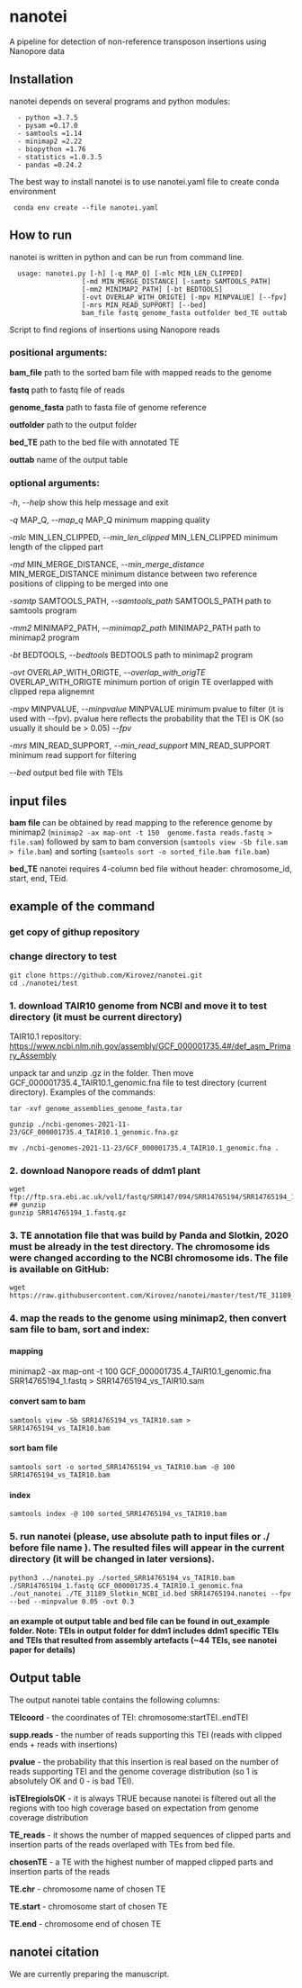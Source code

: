 # nanotei
A pipeline for detection of non-reference transposon insertions using Nanopore data

## Installation
nanotei depends on several programs and python modules:
```
  - python =3.7.5
  - pysam =0.17.0
  - samtools =1.14
  - minimap2 =2.22
  - biopython =1.76
  - statistics =1.0.3.5
  - pandas =0.24.2

``` 

The best way to install nanotei is to use nanotei.yaml file to create conda environment
```
 conda env create --file nanotei.yaml
```

## How to run
nanotei is written in python and can be run from command line.

```
  usage: nanotei.py [-h] [-q MAP_Q] [-mlc MIN_LEN_CLIPPED]
                  [-md MIN_MERGE_DISTANCE] [-samtp SAMTOOLS_PATH]
                  [-mm2 MINIMAP2_PATH] [-bt BEDTOOLS]
                  [-ovt OVERLAP_WITH_ORIGTE] [-mpv MINPVALUE] [--fpv]
                  [-mrs MIN_READ_SUPPORT] [--bed]
                  bam_file fastq genome_fasta outfolder bed_TE outtab

```

Script to find regions of insertions using Nanopore reads

### positional arguments:
  **bam_file**              path to the sorted bam file with mapped reads to the genome
  
  **fastq**                 path to fastq file of reads
  
  **genome_fasta**          path to fasta file of genome reference
  
  **outfolder**             path to the output folder
  
  **bed_TE**                path to the bed file with annotated TE
  
  **outtab**                name of the output table
  

### optional arguments:
  *-h*, *--help*            show this help message and exit
  
  *-q* MAP_Q, *--map_q* MAP_Q  minimum mapping quality
  
  *-mlc* MIN_LEN_CLIPPED, *--min_len_clipped* MIN_LEN_CLIPPED
                        minimum length of the clipped part
                        
  *-md* MIN_MERGE_DISTANCE, *--min_merge_distance* MIN_MERGE_DISTANCE
                        minimum distance between two reference positions of
                        clipping to be merged into one
                        
  *-samtp* SAMTOOLS_PATH, *--samtools_path* SAMTOOLS_PATH
                        path to samtools program
                        
  *-mm2* MINIMAP2_PATH, *--minimap2_path* MINIMAP2_PATH
                        path to minimap2 program
                        
  *-bt* BEDTOOLS, *--bedtools* BEDTOOLS
                        path to minimap2 program
                        
  *-ovt* OVERLAP_WITH_ORIGTE, *--overlap_with_origTE* OVERLAP_WITH_ORIGTE
                        minimum portion of origin TE overlapped with clipped
                        repa alignemnt
                        
  *-mpv* MINPVALUE, *--minpvalue* MINPVALUE
                        minimum pvalue to filter (it is used with --fpv). 
                        pvalue here reflects the probability that the TEI is OK (so usually it should be > 0.05) 
  *--fpv*                 
  
  *-mrs* MIN_READ_SUPPORT, *--min_read_support* MIN_READ_SUPPORT
                        minimum read support for filtering
                        
  *--bed*                 output bed file with TEIs
  
  ## input files
  
  **bam file** can be obtained by read mapping to the reference genome by minimap2 (`minimap2 -ax map-ont -t 150  genome.fasta reads.fastq > file.sam`) followed by sam to bam conversion (`samtools view -Sb file.sam > file.bam`) and sorting (`samtools sort -o sorted_file.bam file.bam`)
  
  **bed_TE** nanotei requires 4-column bed file without header: chromosome_id, start, end, TEid. 
  
  
  ## example of the command
### get copy of githup repository
### change directory to test
```
git clone https://github.com/Kirovez/nanotei.git
cd ./nanotei/test

```
### 1. download TAIR10 genome from NCBI and move it to test directory (it must be current directory)
TAIR10.1 repository: https://www.ncbi.nlm.nih.gov/assembly/GCF_000001735.4#/def_asm_Primary_Assembly

unpack tar and unzip .gz in the folder. Then move GCF_000001735.4_TAIR10.1_genomic.fna file to test directory (current directory). Examples of the commands:
    
```
tar -xvf genome_assemblies_genome_fasta.tar

gunzip ./ncbi-genomes-2021-11-23/GCF_000001735.4_TAIR10.1_genomic.fna.gz

mv ./ncbi-genomes-2021-11-23/GCF_000001735.4_TAIR10.1_genomic.fna .

```
        
### 2. download Nanopore reads of ddm1 plant

```
wget ftp://ftp.sra.ebi.ac.uk/vol1/fastq/SRR147/094/SRR14765194/SRR14765194_1.fastq.gz 
## gunzip
gunzip SRR14765194_1.fastq.gz

```
### 3. TE annotation file that was build by Panda and Slotkin, 2020 must be already in the test directory. The chromosome ids were changed according to the NCBI chromosome ids. The file is available on GitHub:
```
wget https://raw.githubusercontent.com/Kirovez/nanotei/master/test/TE_31189_Slotkin_NCBI_id.bed
```

### 4. map the reads to the genome using minimap2, then convert sam file to bam, sort and index:
#### mapping
minimap2 -ax map-ont -t 100 GCF_000001735.4_TAIR10.1_genomic.fna SRR14765194_1.fastq > SRR14765194_vs_TAIR10.sam
#### convert sam to bam

```
samtools view -Sb SRR14765194_vs_TAIR10.sam > SRR14765194_vs_TAIR10.bam 
```

#### sort bam file

``` 
samtools sort -o sorted_SRR14765194_vs_TAIR10.bam -@ 100 SRR14765194_vs_TAIR10.bam 
```
#### index
```
samtools index -@ 100 sorted_SRR14765194_vs_TAIR10.bam
```
### 5. run nanotei (please, use absolute path to input files or ./ before file name ). The resulted files will appear in the current directory (it will be changed in later versions).
```
python3 ../nanotei.py ./sorted_SRR14765194_vs_TAIR10.bam ./SRR14765194_1.fastq GCF_000001735.4_TAIR10.1_genomic.fna ./out_nanotei ./TE_31189_Slotkin_NCBI_id.bed SRR14765194.nanotei --fpv --bed --minpvalue 0.05 -ovt 0.3

```

#### an example ot output table and bed file can be found in out_example folder. Note: TEIs in output folder for ddm1 includes ddm1 specific TEIs and TEIs that resulted from assembly artefacts (~44 TEIs, see nanotei paper for details)  
  
  ## Output table
  The output nanotei table contains the following columns:
  
  **TEIcoord** - the coordinates of TEI: chromosome:startTEI..endTEI 
  
  **supp.reads** - the number of reads supporting this TEI (reads with clipped ends + reads with insertions)
  
  **pvalue** - the probability that this insertion is real based on the number of reads supporting TEI and the genome coverage distribution (so 1 is absolutely OK and 0 - is bad TEI).
  
  **isTEIregioIsOK** - it is always TRUE because nanotei is filtered out all the regions with too high coverage based on expectation from genome coverage distribution
  
  **TE_reads** - it shows the number of mapped sequences of clipped parts and insertion parts of the reads overlaped with TEs from bed file.
  
  **chosenTE** - a TE with the highest number of mapped clipped parts and insertion parts of the reads
  
  **TE.chr** - chromosome name of chosen TE
  
  **TE.start** - chromosome start of chosen TE
  
  **TE.end** - chromosome end of chosen TE
  
  ## nanotei citation
  
  We are currently preparing the manuscript.
  
